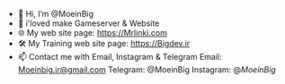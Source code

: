 - 👋 Hi, I’m @MoeinBig
- 👀 i'loved make Gameserver & Website
- 🌐 My web site page: https://Mrlinki.com
- 🛠 My Training web site page: https://Bigdev.ir
- 📫 Contact me with Email, Instagram & Telegram
Email: Moeinbig.ir@gmail.com
Telegram: @MoeinBig
Instagram: @_MoeinBig_

